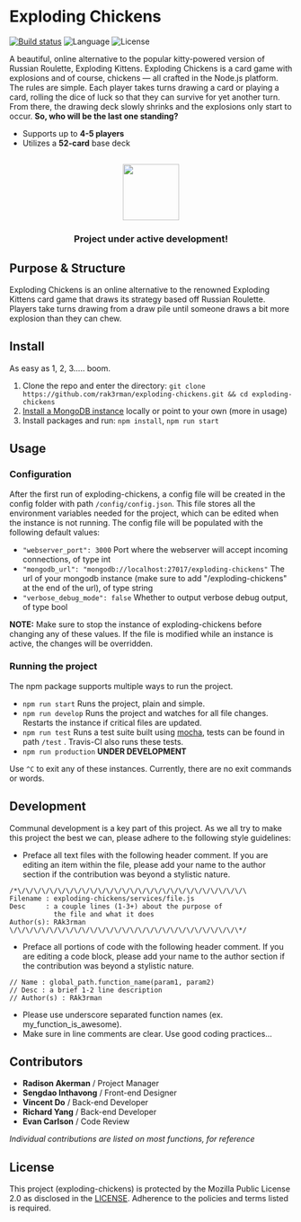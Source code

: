 # Exploding Chickens

[![Build status](https://travis-ci.org/RAK3RMAN/exploding-chickens.svg?branch=main)](https://travis-ci.org/RAK3RMAN/exploding-chickens) ![Language](https://img.shields.io/badge/Language-Node.js-informational.svg?style=flat) ![License](https://img.shields.io/badge/License-MPL2.0-red.svg)

A beautiful, online alternative to the popular kitty-powered version of Russian Roulette, Exploding Kittens. Exploding Chickens is a card game with explosions and of course, chickens — all crafted in the Node.js platform. The rules are simple. Each player takes turns drawing a card or playing a card, rolling the dice of luck so that they can survive for yet another turn. From there, the drawing deck slowly shrinks and the explosions only start to occur. **So, who will be the last one standing?**

- Supports up to **4-5 players**
- Utilizes a **52-card** base deck

##

<p align="center">
<img src="https://github.com/rak3rman/exploding-chickens/blob/main/public/cards/card_back.png?raw=true" width="100">
</p>

<h3 align="center">Project under active development!</h3>

## Purpose & Structure
Exploding Chickens is an online alternative to the renowned Exploding Kittens card game that draws its strategy based off Russian Roulette. 
Players take turns drawing from a draw pile until someone draws a bit more explosion than they can chew.

## Install
As easy as 1, 2, 3..... boom.
1. Clone the repo and enter the directory: ``git clone https://github.com/rak3rman/exploding-chickens.git && cd exploding-chickens``
2. [Install a MongoDB instance](https://docs.mongodb.com/manual/installation/#mongodb-community-edition-installation-tutorials) locally or point to your own (more in usage)
3. Install packages and run: ``npm install``, ``npm run start``

## Usage
### Configuration
After the first run of exploding-chickens, a config file will be created in the config folder with path ``/config/config.json``. 
This file stores all the environment variables needed for the project, which can be edited when the instance is not running.
The config file will be populated with the following default values:
- ``"webserver_port": 3000`` Port where the webserver will accept incoming connections, of type int
- ``"mongodb_url": "mongodb://localhost:27017/exploding-chickens"`` The url of your mongodb instance (make sure to add "/exploding-chickens" at the end of the url), of type string
- ``"verbose_debug_mode": false`` Whether to output verbose debug output, of type bool

**NOTE:** Make sure to stop the instance of exploding-chickens before changing any of these values. If the file is modified while an instance is active, the changes will be overridden.

### Running the project
The npm package supports multiple ways to run the project.
- ``npm run start`` Runs the project, plain and simple.
- ``npm run develop`` Runs the project and watches for all file changes. Restarts the instance if critical files are updated.
- ``npm run test`` Runs a test suite built using [mocha](https://mochajs.org/), tests can be found in path ``/test`` . Travis-CI also runs these tests.
- ``npm run production`` **UNDER DEVELOPMENT**

Use ``^C`` to exit any of these instances. Currently, there are no exit commands or words.

## Development
Communal development is a key part of this project.
As we all try to make this project the best we can, please adhere to the following style guidelines:
- Preface all text files with the following header comment. If you are editing an item within the file, please add your name to the author section if the contribution was beyond a stylistic nature.
```
/*\/\/\/\/\/\/\/\/\/\/\/\/\/\/\/\/\/\/\/\/\/\/\/\/\/\/\/\/\
Filename : exploding-chickens/services/file.js
Desc     : a couple lines (1-3+) about the purpose of
           the file and what it does
Author(s): RAk3rman
\/\/\/\/\/\/\/\/\/\/\/\/\/\/\/\/\/\/\/\/\/\/\/\/\/\/\/\/\*/
```
- Preface all portions of code with the following header comment. If you are editing a code block, please add your name to the author section if the contribution was beyond a stylistic nature.
```
// Name : global_path.function_name(param1, param2)
// Desc : a brief 1-2 line description
// Author(s) : RAk3rman
```
- Please use underscore separated function names (ex. my_function_is_awesome).
- Make sure in line comments are clear. Use good coding practices...

## Contributors
- **Radison Akerman** / Project Manager
- **Sengdao Inthavong** / Front-end Designer
- **Vincent Do** / Back-end Developer
- **Richard Yang** / Back-end Developer
- **Evan Carlson** / Code Review

*Individual contributions are listed on most functions, for reference*
## License
This project (exploding-chickens) is protected by the Mozilla Public License 2.0 as disclosed in the [LICENSE](https://github.com/rak3rman/exploding-chickens/blob/main/LICENSE). Adherence to the policies and terms listed is required.
